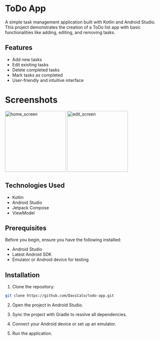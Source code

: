 # ToDo App

A simple task management application built with Kotlin and Android Studio. This project demonstrates the creation of a ToDo list app with basic functionalities like adding, editing, and removing tasks.

## Features

- Add new tasks
- Edit existing tasks
- Delete completed tasks
- Mark tasks as completed
- User-friendly and intuitive interface

# Screenshots

<div>
  <img alt="home_screen" src="https://raw.githubusercontent.com/DaviCalo/todo-mobile-app/main/app/src/main/res/drawable/home_screen.png" width="200"/>
  <img alt="edit_screen" src="https://raw.githubusercontent.com/DaviCalo/todo-mobile-app/main/app/src/main/res/drawable/edit_screen.png" width="200"/>
</div>


## Technologies Used

- Kotlin
- Android Studio
- Jetpack Compose
- ViewModel

## Prerequisites

Before you begin, ensure you have the following installed:

- Android Studio
- Latest Android SDK
- Emulator or Android device for testing

## Installation

1. Clone the repository:

```sh
git clone https://github.com/DaviCalo/todo-app.git
```
2. Open the project in Android Studio.

3. Sync the project with Gradle to resolve all dependencies.

4. Connect your Android device or set up an emulator.

5. Run the application.
